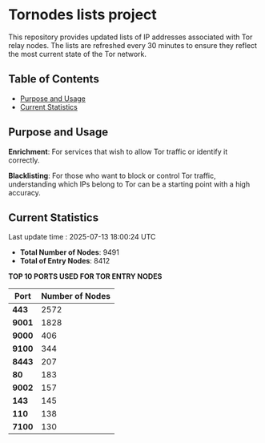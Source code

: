 # Tornodes lists project

This repository provides updated lists of IP addresses associated with Tor relay nodes. The lists are refreshed every 30 minutes to ensure they reflect the most current state of the Tor network.

## Table of Contents

- [Purpose and Usage](#purpose-and-usage)
- [Current Statistics](#current-statistics)


## Purpose and Usage

**Enrichment**: For services that wish to allow Tor traffic or identify it correctly.

**Blacklisting**: For those who want to block or control Tor traffic, understanding which IPs belong to Tor can be a starting point with a high accuracy.

## Current Statistics

Last update time : 2025-07-13 18:00:24 UTC

- **Total Number of Nodes**: 9491
- **Total of Entry Nodes**: 8412

**TOP 10 PORTS USED FOR TOR ENTRY NODES**

| **Port** | **Number of Nodes** |
|------|-----------------|
| **443**   | 2572  |
| **9001**   | 1828  |
| **9000**   | 406  |
| **9100**   | 344  |
| **8443**   | 207  |
| **80**   | 183  |
| **9002**   | 157  |
| **143**   | 145  |
| **110**   | 138  |
| **7100**   | 130  |

